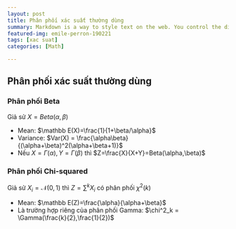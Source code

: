 ```yaml
---
layout: post
title: Phân phối xác suất thường dùng
summary: Markdown is a way to style text on the web. You control the display of the document; formating words as bold or italic, adding images, and creating lists are just a few of the things we can do with Markdown.
featured-img: emile-perron-190221
tags: [xac suat]
categories: [Math]

---
```

## Phân phối xác suất thường dùng

### Phân phối Beta
Giả sử $X = Beta(\alpha,\beta)$
- Mean: $\mathbb E(X)=\frac{1}{1+\beta/\alpha}$
- Variance: $Var(X) = \frac{\alpha\beta}{(\alpha+\beta)^2(\alpha+\beta+1)}$
- Nếu $X=\Gamma(\alpha), Y=\Gamma(\beta)$ thì $Z=\frac{X}{X+Y}=Beta(\alpha,\beta)$

### Phân phối Chi-squared
Giả sử $X_i=\mathcal N(0,1)$ thì $Z=\sum^kX_i$ có phân phối $\chi^2(k)$
- Mean: $\mathbb E(Z)=\frac{\alpha}{\alpha+\beta}$
- Là trường hợp riêng của phân phối Gamma: $\chi^2_k = \Gamma(\frac{k}{2},\frac{1}{2})$